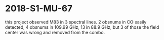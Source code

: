 # 2018-S1-MU-67

this project observed M83 in 3 spectral lines.  2 obsnums in CO easily detected,
4 obsnums in 109.99 GHz, 13 in 88.9 GHz, but 3 of those the field center was wrong
and removed from the combo.
